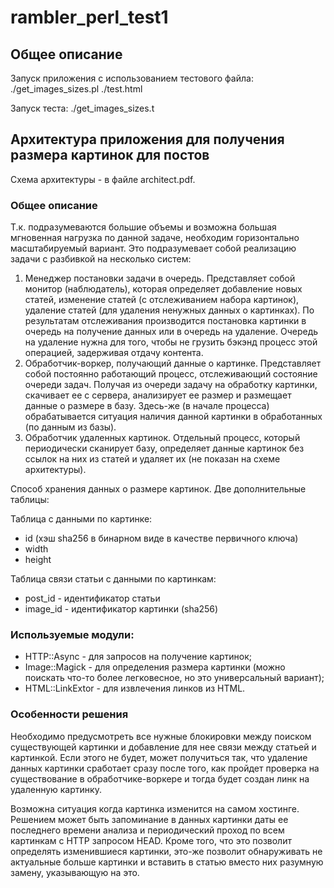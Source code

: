 # rambler_perl_test1

## Общее описание

Запуск приложения с использованием тестового файла: 
    ./get_images_sizes.pl ./test.html

Запуск теста:
    ./get_images_sizes.t

## Архитектура приложения для получения размера картинок для постов

Схема архитектуры - в файле architect.pdf.

### Общее описание

Т.к. подразумеваются большие объемы и возможна большая мгновенная нагрузка по данной задаче, необходим горизонтально масштабируемый вариант. Это подразумевает собой реализацию задачи с разбивкой на несколько систем:

1. Менеджер постановки задачи в очередь. Представляет собой монитор (наблюдатель), которая определяет добавление новых статей, изменение статей (с отслеживанием набора картинок), удаление статей (для удаления ненужных данных о картинках). По результатам отслеживания производится постановка картинки в очередь на получение данных или в очередь на удаление. Очередь на удаление нужна для того, чтобы не грузить бэкэнд процесс этой операцией, задерживая отдачу контента.
2. Обработчик-воркер, получающий данные о картинке. Представляет собой постоянно работающий процесс, отслеживающий состояние очереди задач. Получая из очереди задачу на обработку картинки, скачивает ее с сервера, анализирует ее размер и размещает данные о размере в базу. Здесь-же (в начале процесса) обрабатывается ситуация наличия данной картинки в обработанных (по данным из базы).
3. Обработчик удаленных картинок. Отдельный процесс, который периодически сканирует базу, определяет данные картинок без ссылок на них из статей и удаляет их (не показан на схеме архитектуры).

Способ хранения данных о размере картинок. Две дополнительные таблицы:

Таблица с данными по картинке: 
 
- id (хэш sha256 в бинарном виде в качестве первичного ключа)
- width
- height

Таблица связи статьи с данными по картинкам:
 
- post_id - идентификатор статьи
- image_id - идентификатор картинки (sha256)

### Используемые модули:

- HTTP::Async - для запросов на получение картинок;
- Image::Magick - для определения размера картинки (можно поискать что-то более легковесное, но это универсальный вариант);
- HTML::LinkExtor - для извлечения линков из HTML.

### Особенности решения

Необходимо предусмотреть все нужные блокировки между поиском существующей картинки и добавление для нее связи между статьей и картинкой. Если этого не будет, может получиться так, что удаление данных картинки сработает сразу после того, как пройдет проверка на существование в обработчике-воркере и тогда будет создан линк на удаленную картинку.

Возможна ситуация когда картинка изменится на самом хостинге. Решением может быть запоминание в данных картинки даты ее последнего времени анализа и периодический проход по всем картинкам с HTTP запросом HEAD. Кроме того, что это позволит определять изменившиеся картинки, это-же позволит обнаруживать не актуальные больше картинки и вставить в статью вместо них разумную замену, указывающую на это.
